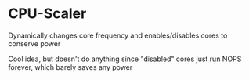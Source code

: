 # CPU-Scaler
Dynamically changes core frequency and enables/disables cores to conserve power

Cool idea, but doesn't do anything since "disabled" cores just run NOPS forever, which barely saves any power
